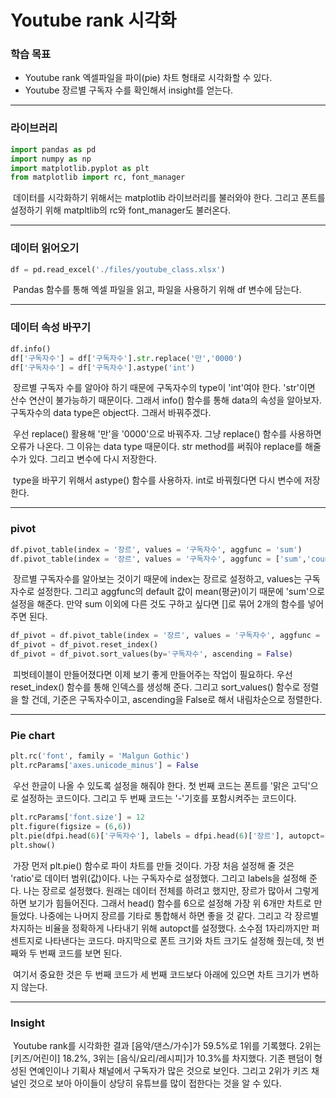 # Youtube rank 시각화



### 학습 목표

- Youtube rank 엑셀파일을 파이(pie) 차트 형태로 시각화할 수 있다.
- Youtube 장르별 구독자 수를 확인해서 insight를 얻는다.



---



### 라이브러리

```python
import pandas as pd
import numpy as np
import matplotlib.pyplot as plt
from matplotlib import rc, font_manager
```

​	데이터를 시각화하기 위해서는 matplotlib 라이브러리를 불러와야 한다. 그리고 폰트를 설정하기 위해 matpltlib의 rc와 font_manager도 불러온다.



---



### 데이터 읽어오기

```python
df = pd.read_excel('./files/youtube_class.xlsx')
```

​	Pandas 함수를 통해 엑셀 파일을 읽고, 파일을 사용하기 위해 df 변수에 담는다.



---



### 데이터 속성 바꾸기

```python
df.info()
df['구독자수'] = df['구독자수'].str.replace('만','0000')
df['구독자수'] = df['구독자수'].astype('int')
```

​	장르별 구독자 수를 알아야 하기 때문에 구독자수의 type이 'int'여야 한다. 'str'이면 산수 연산이 불가능하기 때문이다. 그래서 info() 함수를 통해 data의 속성을 알아보자. 구독자수의 data type은 object다. 그래서 바꿔주겠다.

​	우선 replace() 활용해 '만'을 '0000'으로 바꿔주자. 그냥 replace() 함수를 사용하면 오류가 나온다. 그 이유는 data type 때문이다. str method를 써줘야 replace를 해줄 수가 있다. 그리고 변수에 다시 저장한다.

​	type을 바꾸기 위해서 astype() 함수를 사용하자. int로 바꿔줬다면 다시 변수에 저장한다.



---



### pivot

```python
df.pivot_table(index = '장르', values = '구독자수', aggfunc = 'sum')
df.pivot_table(index = '장르', values = '구독자수', aggfunc = ['sum','count'])
```

​	장르별 구독자수를 알아보는 것이기 때문에 index는 장르로 설정하고, values는 구독자수로 설정한다. 그리고 aggfunc의 default 값이 mean(평균)이기 때문에 'sum'으로 설정을 해준다. 만약 sum 이외에 다른 것도 구하고 싶다면 []로 묶어 2개의 함수를 넣어주면 된다.



```python
df_pivot = df.pivot_table(index = '장르', values = '구독자수', aggfunc = 'sum')
df_pivot = df_pivot.reset_index()
df_pivot = df_pivot.sort_values(by='구독자수', ascending = False)
```

​	피벗테이블이 만들어졌다면 이제 보기 좋게 만들어주는 작업이 필요하다. 우선 reset_index() 함수를 통해 인덱스를 생성해 준다. 그리고 sort_values() 함수로 정렬을 할 건데, 기준은 구독자수이고, ascending을 False로 해서 내림차순으로 정렬한다.



---



### Pie chart

```python
plt.rc('font', family = 'Malgun Gothic')
plt.rcParams['axes.unicode_minus'] = False
```

​	우선 한글이 나올 수 있도록 설정을 해줘야 한다. 첫 번째 코드는 폰트를 '맑은 고딕'으로 설정하는 코드이다. 그리고 두 번째 코드는 '-'기호를 포함시켜주는 코드이다.



```python
plt.rcParams['font.size'] = 12
plt.figure(figsize = (6,6))
plt.pie(dfpi.head(6)['구독자수'], labels = dfpi.head(6)['장르'], autopct='%.1f%%')
plt.show()
```

​	가장 먼저 plt.pie() 함수로 파이 차트를 만들 것이다. 가장 처음 설정해 줄 것은 'ratio'로 데이터 범위(값)이다. 나는 구독자수로 설정했다. 그리고 labels을 설정해 준다. 나는 장르로 설정했다. 원래는 데이터 전체를 하려고 했지만, 장르가 많아서 그렇게 하면 보기가 힘들어진다. 그래서 head() 함수를 6으로 설정해 가장 위 6개만 차트로 만들었다. 나중에는 나머지 장르를 기타로 통합해서 하면 좋을 것 같다. 그리고 각 장르별 차지하는 비율을 정확하게 나타내기 위해 autopct를 설정했다. 소수점 1자리까지만 퍼센트지로 나타낸다는 코드다. 마지막으로 폰트 크기와 차트 크기도 설정해 줬는데, 첫 번째와 두 번째 코드를 보면 된다.

​	여기서 중요한 것은 두 번째 코드가 세 번째 코드보다 아래에 있으면 차트 크기가 변하지 않는다.



---



### Insight

​	Youtube rank를 시각화한 결과 [음악/댄스/가수]가 59.5%로 1위를 기록했다. 2위는 [키즈/어린이] 18.2%, 3위는 [음식/요리/레시피]가 10.3%를 차지했다. 기존 팬덤이 형성된 연예인이나 기획사 채널에서 구독자가 많은 것으로 보인다. 그리고 2위가 키즈 채널인 것으로 보아 아이들이 상당히 유튜브를 많이 접한다는 것을 알 수 있다.

